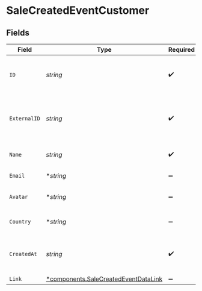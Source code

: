 # SaleCreatedEventCustomer


## Fields

| Field                                                                                       | Type                                                                                        | Required                                                                                    | Description                                                                                 |
| ------------------------------------------------------------------------------------------- | ------------------------------------------------------------------------------------------- | ------------------------------------------------------------------------------------------- | ------------------------------------------------------------------------------------------- |
| `ID`                                                                                        | *string*                                                                                    | :heavy_check_mark:                                                                          | The unique identifier of the customer in Dub.                                               |
| `ExternalID`                                                                                | *string*                                                                                    | :heavy_check_mark:                                                                          | Unique identifier for the customer in the client's app.                                     |
| `Name`                                                                                      | *string*                                                                                    | :heavy_check_mark:                                                                          | Name of the customer.                                                                       |
| `Email`                                                                                     | **string*                                                                                   | :heavy_minus_sign:                                                                          | Email of the customer.                                                                      |
| `Avatar`                                                                                    | **string*                                                                                   | :heavy_minus_sign:                                                                          | Avatar URL of the customer.                                                                 |
| `Country`                                                                                   | **string*                                                                                   | :heavy_minus_sign:                                                                          | Country of the customer.                                                                    |
| `CreatedAt`                                                                                 | *string*                                                                                    | :heavy_check_mark:                                                                          | The date the customer was created.                                                          |
| `Link`                                                                                      | [*components.SaleCreatedEventDataLink](../../models/components/salecreatedeventdatalink.md) | :heavy_minus_sign:                                                                          | N/A                                                                                         |